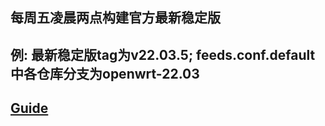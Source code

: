 ## 每周五凌晨两点构建官方最新稳定版
## 例: 最新稳定版tag为v22.03.5; feeds.conf.default中各仓库分支为openwrt-22.03
## [Guide](https://blog.czy21.com/post/openwrt/build/)